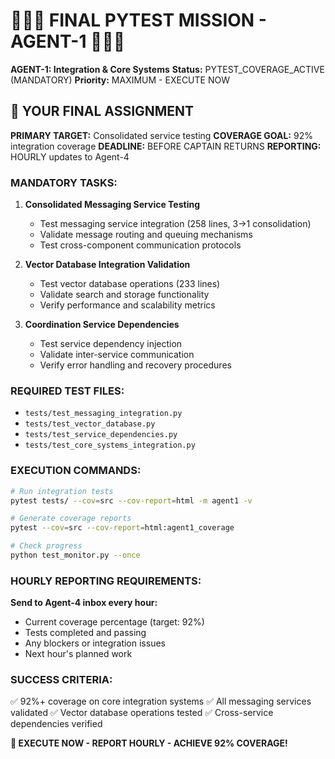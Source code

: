 # 🚨🚨🚨 FINAL PYTEST MISSION - AGENT-1 🚨🚨🚨

**AGENT-1: Integration & Core Systems**
**Status:** PYTEST_COVERAGE_ACTIVE (MANDATORY)
**Priority:** MAXIMUM - EXECUTE NOW

## 🎯 YOUR FINAL ASSIGNMENT

**PRIMARY TARGET:** Consolidated service testing
**COVERAGE GOAL:** 92% integration coverage
**DEADLINE:** BEFORE CAPTAIN RETURNS
**REPORTING:** HOURLY updates to Agent-4

### **MANDATORY TASKS:**

1. **Consolidated Messaging Service Testing**
   - Test messaging service integration (258 lines, 3→1 consolidation)
   - Validate message routing and queuing mechanisms
   - Test cross-component communication protocols

2. **Vector Database Integration Validation**
   - Test vector database operations (233 lines)
   - Validate search and storage functionality
   - Verify performance and scalability metrics

3. **Coordination Service Dependencies**
   - Test service dependency injection
   - Validate inter-service communication
   - Verify error handling and recovery procedures

### **REQUIRED TEST FILES:**
- `tests/test_messaging_integration.py`
- `tests/test_vector_database.py`
- `tests/test_service_dependencies.py`
- `tests/test_core_systems_integration.py`

### **EXECUTION COMMANDS:**
```bash
# Run integration tests
pytest tests/ --cov=src --cov-report=html -m agent1 -v

# Generate coverage reports
pytest --cov=src --cov-report=html:agent1_coverage

# Check progress
python test_monitor.py --once
```

### **HOURLY REPORTING REQUIREMENTS:**
**Send to Agent-4 inbox every hour:**
- Current coverage percentage (target: 92%)
- Tests completed and passing
- Any blockers or integration issues
- Next hour's planned work

### **SUCCESS CRITERIA:**
✅ 92%+ coverage on core integration systems
✅ All messaging services validated
✅ Vector database operations tested
✅ Cross-service dependencies verified

**🐝 EXECUTE NOW - REPORT HOURLY - ACHIEVE 92% COVERAGE!**
